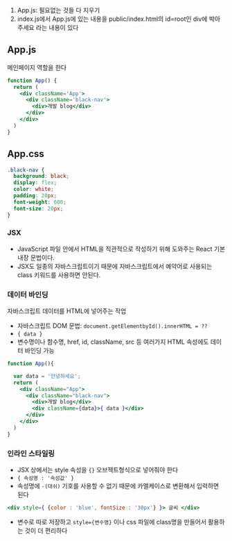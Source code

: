 1. App.js: 필요없는 것들 다 지우기
2. index.js에서 App.js에 있는 내용을 public/index.html의 id=root인 div에 박아주세요 라는 내용이 있다

## App.js 

메인페이지 역할을 한다

```jsx
function App() {
  return (
    <div className='App'>
      <div className='black-nav'>
        <div>개발 blog</div>
      </div>
    </div>
  )
}
```

## App.css

```css
.black-nav {
  background: black;
  display: flex;
  color: white;
  padding: 20px;
  font-weight: 600;
  font-size: 20px;
}
```

### JSX

- JavaScript 파일 안에서 HTML을 직관적으로 작성하기 위해 도와주는 React 기본 내장 문법이다.
- JSX도 일종의 자바스크립트이기 때문에 자바스크립트에서 예약어로 사용되는 class 키워드를 사용하면 안된다.

### 데이터 바인딩

자바스크립트 데이터를 HTML에 넣어주는 작업
- 자바스크립트 DOM 문법: `document.getElementbyId().innerHTML = ??`
- `{ data }`
- 변수명이나 함수명, href, id, className, src 등 여러가지 HTML 속성에도 데이터 바인딩 가능

```jsx
function App(){

  var data = '안녕하세요';
  return (
    <div className="App">
      <div className="black-nav">
        <div>개발 blog</div>
        <div className={data}>{ data }</div>
      </div>
    </div>
  )
}
```

### 인라인 스타일링

- JSX 상에서는 style 속성을 `{}` 오브젝트형식으로 넣어줘야 한다
- `{ 속성명 : '속성값' }`
- 속성명에 `-(대쉬)` 기호를 사용할 수 없기 때문에 카멜케이스로 변환해서 입력하면 된다

```jsx
<div style={ {color : 'blue', fontSize : '30px'} }> 글씨 </div>
```

- 변수로 따로 저장하고 `style={변수명}` 이나 css 파일에 class명을 만들어서 활용하는 것이 더 편리하다